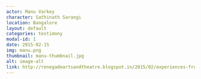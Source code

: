 ```yaml
---
actor: Manu Varkey
character: Sathinath Sarangi
location: Bangalore
layout: default
categories: testimony
modal-id: 1
date: 2015-02-15
img: manu.png
thumbnail: manu-thumbnail.jpg
alt: image-alt
link: http://renegadeartsandtheatre.blogspot.in/2015/02/experiences-from-bhopal-manu-varkey.html
---
```

